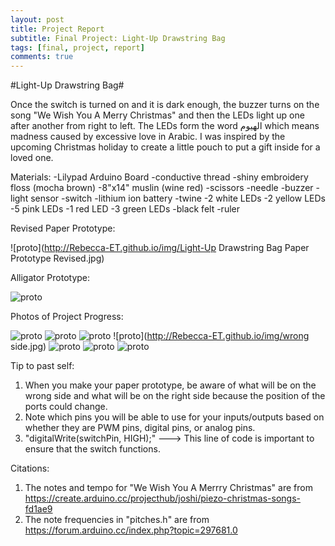 ```yaml
---
layout: post
title: Project Report
subtitle: Final Project: Light-Up Drawstring Bag
tags: [final, project, report]
comments: true
---
```


#Light-Up Drawstring Bag#

Once the switch is turned on and it is dark enough, the buzzer turns on the song "We Wish You A Merry Christmas" and then the LEDs light up one after another from right to left.
The LEDs form the word الهيوم which means madness caused by excessive love in Arabic. 
I was inspired by the upcoming Christmas holiday to create a little pouch to put a gift inside for a loved one. 

Materials:
-Lilypad Arduino Board
-conductive thread
-shiny embroidery floss (mocha brown)
-8"x14" muslin (wine red)
-scissors
-needle
-buzzer
-light sensor
-switch
-lithium ion battery 
-twine
-2 white LEDs
-2 yellow LEDs
-5 pink LEDs
-1 red LED
-3 green LEDs
-black felt
-ruler

Revised Paper Prototype:

![proto](http://Rebecca-ET.github.io/img/Light-Up Drawstring Bag Paper Prototype Revised.jpg)

Alligator Prototype:

![proto](http://Rebecca-ET.github.io/img/alligatorfinal.jpg)

Photos of Project Progress:

![proto](http://Rebecca-ET.github.io/img/ruler.jpg)
![proto](http://Rebecca-ET.github.io/img/ledhoop.jpg)
![proto](http://Rebecca-ET.github.io/img/stitchstart.jpg)
![proto](http://Rebecca-ET.github.io/img/wrong side.jpg)
![proto](http://Rebecca-ET.github.io/img/hooplight.jpg)
![proto](http://Rebecca-ET.github.io/img/finalproduct.jpg)
![proto](http://Rebecca-ET.github.io/img/works.jpg)

Tip to past self: 
1. When you make your paper prototype, be aware of what will be on the wrong side and what will be on the right side because the position of the ports could change.
2. Note which pins you will be able to use for your inputs/outputs based on whether they are PWM pins, digital pins, or analog pins.
3. "digitalWrite(switchPin, HIGH);" ---> This line of code is important to ensure that the switch functions.

Citations:
1. The notes and tempo for "We Wish You A Merrry Christmas" are from https://create.arduino.cc/projecthub/joshi/piezo-christmas-songs-fd1ae9
2. The note frequencies in "pitches.h" are from https://forum.arduino.cc/index.php?topic=297681.0
